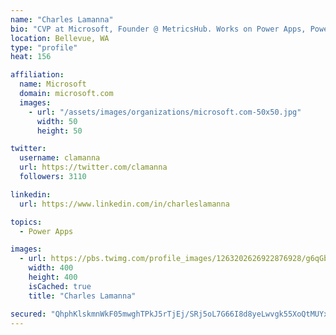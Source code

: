 ```yaml
---
name: "Charles Lamanna"
bio: "CVP at Microsoft, Founder @ MetricsHub. Works on Power Apps, Power Automate, Power Virtual Agent, Common Data Service and Dynamics 365."
location: Bellevue, WA
type: "profile"
heat: 156

affiliation:
  name: Microsoft
  domain: microsoft.com
  images:
    - url: "/assets/images/organizations/microsoft.com-50x50.jpg"
      width: 50
      height: 50

twitter:
  username: clamanna
  url: https://twitter.com/clamanna
  followers: 3110

linkedin:
  url: https://www.linkedin.com/in/charleslamanna

topics:
  - Power Apps

images:
  - url: https://pbs.twimg.com/profile_images/1263202626922876928/g6qGbHZ-_400x400.jpg
    width: 400
    height: 400
    isCached: true
    title: "Charles Lamanna"

secured: "QhphKlskmnWkF05mwghTPkJ5rTjEj/SRj5oL7G66I8d8yeLwvgk55XoQtMUYxfVECUqsvFjv7cG628UKxUoS16cI33Go2l+t/yafIri80lmn9whyHSco3lkKT/oMWsYbv3h89HKFiZTKmMbzyU2VLpIFCW0D6RhDnQm4PLYPx4LgndFudB8YzrLY1+CICsXh66nEQVvCkJNLGtOza0pImzONel9+6/rNbPtoJ5qzNdZj2tfA4rEvIDxa6ahT2+wbtUOGu/yDEY8AsahyHUeopzIc3HxgWm+aGOQuLrWeNa/vcOAaeKyr0FH/yLWnqekgp1rkcZEFAZMeJoYBQUgCmfqe8eEQ5d8u/Ou97fDXT4vBAYHHLbdFcg20G3oDCZefpkI6SUw/AzGNc1R4xAflPHUuoNRauoqVnrVZCWZ0Oz4=;YmCqVFXSzPy+M4ktAcLY0w=="
---
```


